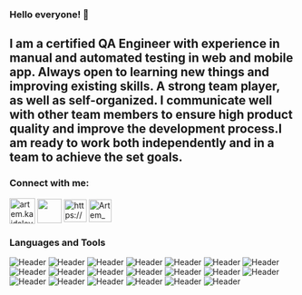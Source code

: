 ### Hello everyone! 👋
## I am a certified QA Engineer with experience in manual and automated testing in web and mobile app. Always open to learning new things and improving existing skills. A strong team player, as well as self-organized. I communicate well with other team members to ensure high product quality and improve the development process.I am ready to work both independently and in a team to achieve the set goals.

<h3 align="left">Connect with me:</h3>
<p align="left">
<a href="mailto:artem.kaidalov.qa@gmail.com" target="blank"> <img align="center" src="https://cdn-icons-png.flaticon.com/128/5968/5968534.png" 
alt="artem.kaidalov.qa@gmail.com" height="45" width="45"></a>
<a href="https://t.me/Artem_Kaidalov" target="blank"> <img align="center" src="https://www.freepnglogos.com/uploads/telegram-logo-4.png" height="43" width="43"></a>
<a href="https://www.linkedin.com/in/artem-kaidalov" target="blank"><img align="center" src="https://cdn-icons-png.flaticon.com/128/3536/3536505.png" alt="https://www.linkedin.com/in/artem-kaidalov" height="40" width="40" /></a>
<a href="https://discordapp.com/users/Artem_Kaidalov#QA/" target="blank"><img align="center" src="https://cdn2.iconfinder.com/data/icons/gaming-platforms-squircle/250/discord_squircle-64.png" alt="Artem_Kaidalov#QA" height="40" width="40" /></a> </p>

### Languages and Tools
![Header](https://img.shields.io/badge/Jira-090909?style=for-the-badge&logo=jira&logoColor=136be1)
![Header](https://img.shields.io/badge/CONFLUENCE-090909?style=for-the-badge&logo=confluence&logoColor=136be1)
![Header](https://img.shields.io/badge/TestRail-090909?style=for-the-badge&logo=testrail&logoColor=#65C179)
![Header](https://img.shields.io/badge/HTML5-090909?style=for-the-badge&logo=html5&logoColor=#E34F26)
![Header](https://img.shields.io/badge/CSS3-090909?style=for-the-badge&logo=css3&logoColor=#1572B6)
![Header](https://img.shields.io/badge/DevTools-090909?style=for-the-badge&logo=googlechrome&logoColor=2674f2)
![Header](https://img.shields.io/badge/Postman-090909?style=for-the-badge&logo=postman&logoColor=f76935)
![Header](https://img.shields.io/badge/Swagger-090909?style=for-the-badge&logo=swagger&logoColor=7ede2b)
![Header](https://img.shields.io/badge/github-090909?style=for-the-badge&logo=github&logoColor=#181717)
![Header](https://img.shields.io/badge/MySQL-090909?style=for-the-badge&logo=mysql&logoColor=00618a)
![Header](https://img.shields.io/badge/MONGODB-090909?style=for-the-badge&logo=mongodb&logoColor=#47A248)
![Header](https://img.shields.io/badge/POSNGRESQL-090909?style=for-the-badge&logo=postgresql&logoColor=#4169E1)
![Header](https://img.shields.io/badge/AndroidStudio-090909?style=for-the-badge&logo=androidstudio&logoColor=3ad07d)
![Header](https://img.shields.io/badge/JavaScript-090909?style=for-the-badge&logo=javascript&logoColor=#e6cb20)
![Header](https://img.shields.io/badge/SELENIUM-090909?style=for-the-badge&logo=selenium&logoColor=#43B02A)
![Header](https://img.shields.io/badge/Cypress-090909?style=for-the-badge&logo=cypress&logoColor=#17202C)
![Header](https://img.shields.io/badge/jmeter-090909?style=for-the-badge&logo=apachejmeter&logoColor=#D22128)
![Header](https://img.shields.io/badge/DOCKER-090909?style=for-the-badge&logo=docker&logoColor=#2496ED)
![Header](https://img.shields.io/badge/FIGMA-090909?style=for-the-badge&logo=figma&logoColor=#F24E1E)
![Header](https://img.shields.io/badge/LINUX-090909?style=for-the-badge&logo=linux&logoColor=#FCC624)


